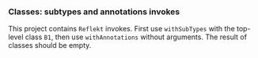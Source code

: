 ### Classes: subtypes and annotations invokes

This project contains `Reflekt` invokes. 
First use `withSubTypes` with the top-level class `B1`, 
then use `withAnnotations` without arguments. The result of classes should be empty.
